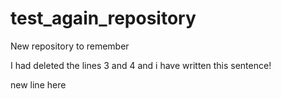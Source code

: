 # test_again_repository
New repository to remember
  
 
 I had deleted the lines 3 and 4 and i have written this sentence!
 
 new line here
